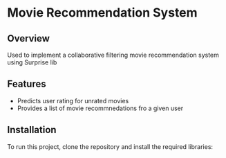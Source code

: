 # Movie Recommendation System

## Overview
Used to implement a collaborative filtering movie recommendation system using Surprise lib 

## Features
- Predicts user rating for unrated movies
- Provides a list of movie recommnedations fro a given user

## Installation
To run this project, clone the repository and install the required libraries:



